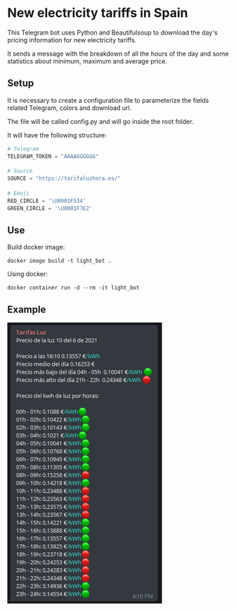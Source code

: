 # New electricity tariffs in Spain

This Telegram bot uses Python and Beautifulsoup to download the day's pricing information for new electricity tariffs.

It sends a message with the breakdown of all the hours of the day and some statistics about minimum, maximum and average price.

## Setup

It is necessary to create a configuration file to parameterize the fields related Telegram, colors and download url.

The file will be called config.py and will go inside the root folder.

It will have the following structure:

```python
# Telegram
TELEGRAM_TOKEN = "AAAAGGGGGG"

# Source
SOURCE = "https://tarifaluzhora.es/"

# Emoji
RED_CIRCLE = '\U0001F534'
GREEN_CIRCLE = '\U0001F7E2'
```

## Use
Build docker image:
```
docker image build -t light_bot .
```

Using docker:
```
docker container run -d --rm -it light_bot
```

## Example
![Image](img/chat.PNG)